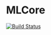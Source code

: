 # MLCore

[![Build Status](https://github.com/CarloLucibello/MLCore.jl/actions/workflows/CI.yml/badge.svg?branch=main)](https://github.com/CarloLucibello/MLCore.jl/actions/workflows/CI.yml?query=branch%3Amain)
